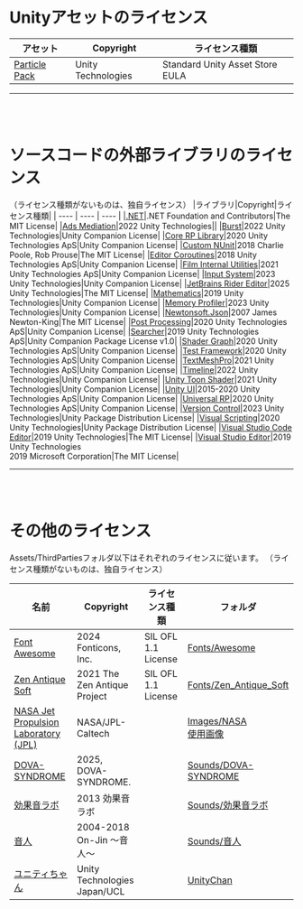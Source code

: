 # Unityアセットのライセンス
|アセット|Copyright|ライセンス種類|
| ---- | ---- | ---- |
|[Particle Pack](https://assetstore.unity.com/packages/vfx/particles/particle-pack-127325)|Unity Technologies|Standard Unity Asset Store EULA|

---
<br><br>

# ソースコードの外部ライブラリのライセンス
（ライセンス種類がないものは、独自ライセンス）
|ライブラリ|Copyright|ライセンス種類|
| ---- | ---- | ---- |
|[.NET](https://github.com/dotnet/core/blob/main/license-information.md)|.NET Foundation and Contributors|The MIT License|
|[Ads Mediation](https://docs.unity3d.com/Packages/com.unity.services.levelplay@8.8/license/LICENSE.html)|2022 Unity Technologies||
|[Burst](https://docs.unity3d.com/Packages/com.unity.burst@1.8/license/LICENSE.html)|2022 Unity Technologies|Unity Companion License|
|[Core RP Library](https://docs.unity3d.com/Packages/com.unity.render-pipelines.core@14.0/license/LICENSE.html)|2020 Unity Technologies ApS|Unity Companion License|
|[Custom NUnit](https://docs.unity3d.com/Packages/com.unity.ext.nunit@1.0/license/LICENSE.html)|2018 Charlie Poole, Rob Prouse|The MIT License|
|[Editor Coroutines](https://docs.unity3d.com/Packages/com.unity.editorcoroutines@1.0/license/LICENSE.html)|2018 Unity Technologies ApS|Unity Companion License|
|[Film Internal Utilities](https://docs.unity3d.com/Packages/com.unity.film-internal-utilities@0.18/license/LICENSE.html)|2021 Unity Technologies ApS|Unity Companion License|
|[Input System](https://docs.unity3d.com/Packages/com.unity.inputsystem@1.6/license/LICENSE.html)|2023 Unity Technologies|Unity Companion License|
|[JetBrains Rider Editor](https://docs.unity3d.com/Packages/com.unity.ide.rider@3.0/license/LICENSE.html)|2025 Unity Technologies|The MIT License|
|[Mathematics](https://docs.unity3d.com/Packages/com.unity.mathematics@1.2/license/LICENSE.html)|2019 Unity Technologies|Unity Companion License|
|[Memory Profiler](https://docs.unity3d.com/Packages/com.unity.memoryprofiler@1.1/license/LICENSE.html)|2023 Unity Technologies|Unity Companion License|
|[Newtonsoft.Json](https://docs.unity3d.com/Packages/com.unity.nuget.newtonsoft-json@3.2/license/Third%20Party%20Notices.html)|2007 James Newton-King|The MIT License|
|[Post Processing](https://docs.unity3d.com/Packages/com.unity.postprocessing@3.2/license/LICENSE.html)|2020 Unity Technologies ApS|Unity Companion License|
|[Searcher](https://docs.unity3d.com/Packages/com.unity.searcher@4.9/license/LICENSE.html)|2019 Unity Technologies ApS|Unity Companion Package License v1.0|
|[Shader Graph](https://docs.unity3d.com/Packages/com.unity.shadergraph@14.0/license/LICENSE.html)|2020 Unity Technologies ApS|Unity Companion License|
|[Test Framework](https://docs.unity3d.com/Packages/com.unity.test-framework@1.1/license/LICENSE.html)|2020 Unity Technologies ApS|Unity Companion License|
|[TextMeshPro](https://docs.unity3d.com/Packages/com.unity.textmeshpro@3.0/license/LICENSE.html)|2021 Unity Technologies ApS|Unity Companion License|
|[Timeline](https://docs.unity3d.com/Packages/com.unity.timeline@1.7/license/LICENSE.html)|2022 Unity Technologies|Unity Companion License|
|[Unity Toon Shader](https://docs.unity3d.com/Packages/com.unity.toonshader@0.9/license/LICENSE.html)|2021 Unity Technologies|Unity Companion License|
|[Unity UI](https://docs.unity3d.com/Packages/com.unity.ugui@1.0/license/LICENSE.html)|2015-2020 Unity Technologies ApS|Unity Companion License|
|[Universal RP](https://docs.unity3d.com/Packages/com.unity.render-pipelines.universal@14.0/license/LICENSE.html)|2020 Unity Technologies ApS|Unity Companion License|
|[Version Control](https://docs.unity3d.com/Packages/com.unity.collab-proxy@2.4/license/LICENSE.html)|2023 Unity Technologies|Unity Package Distribution License|
|[Visual Scripting](https://docs.unity3d.com/Packages/com.unity.visualscripting@1.9/license/LICENSE.html)|2020 Unity Technologies|Unity Package Distribution License|
|[Visual Studio Code Editor](https://docs.unity3d.com/Packages/com.unity.ide.vscode@1.2/license/LICENSE.html)|2019 Unity Technologies|The MIT License|
|[Visual Studio Editor](https://docs.unity3d.com/Packages/com.unity.ide.visualstudio@2.0/license/LICENSE.html)|2019 Unity Technologies<br>2019 Microsoft Corporation|The MIT License|




---
<br><br>

# その他のライセンス
Assets/ThirdPartiesフォルダ以下はそれぞれのライセンスに従います。
（ライセンス種類がないものは、独自ライセンス）

|名前|Copyright|ライセンス種類|フォルダ|
| --- | --- | --- | --- |
|[Font Awesome](https://github.com/FortAwesome/Font-Awesome/blob/6.x/LICENSE.txt)|2024 Fonticons, Inc.|SIL OFL 1.1 License|[Fonts/Awesome](/Assets/ThirdParties/Fonts/Awesome)|
|[Zen Antique Soft](https://github.com/googlefonts/zen-antique/blob/main/OFL.txt)|2021 The Zen Antique Project|SIL OFL 1.1 License|[Fonts/Zen_Antique_Soft](/Assets/ThirdParties/Fonts/Awesome)|
|[NASA Jet Propulsion Laboratory (JPL)](https://www.jpl.nasa.gov/jpl-image-use-policy/)|NASA/JPL-Caltech||[Images/NASA](/Assets/ThirdParties/Images/NASA)<br>[使用画像](https://www.jpl.nasa.gov/images/pia00126-moon-north-pole/)|
|[DOVA-SYNDROME](https://dova-s.jp/_contents/license/)|2025, DOVA-SYNDROME.||[Sounds/DOVA-SYNDROME](/Assets/ThirdParties/Sounds/DOVA-SYNDROME)|
|[効果音ラボ](https://soundeffect-lab.info/agreement/)|2013 効果音ラボ||[Sounds/効果音ラボ](/Assets/ThirdParties/Sounds/効果音ラボ)|
|[音人](https://on-jin.com/kiyaku.php)|2004-2018 On-Jin ～音人～||[Sounds/音人](/Assets/ThirdParties/Sounds/音人)|
|[ユニティちゃん](https://unity-chan.com/contents/guideline/)|Unity Technologies Japan/UCL||[UnityChan](/Assets/ThirdParties/UnityChan)|


